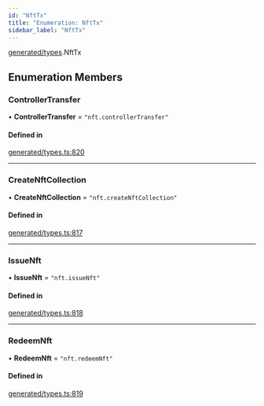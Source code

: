 ```yaml
---
id: "NftTx"
title: "Enumeration: NftTx"
sidebar_label: "NftTx"
---
```


[generated/types](../../../../modules/Generated/Types/Types.md).NftTx

## Enumeration Members

### ControllerTransfer

• **ControllerTransfer** = ``"nft.controllerTransfer"``

#### Defined in

[generated/types.ts:820](https://github.com/PolymeshAssociation/polymesh-sdk/blob/49a0066c3/src/generated/types.ts#L820)

___

### CreateNftCollection

• **CreateNftCollection** = ``"nft.createNftCollection"``

#### Defined in

[generated/types.ts:817](https://github.com/PolymeshAssociation/polymesh-sdk/blob/49a0066c3/src/generated/types.ts#L817)

___

### IssueNft

• **IssueNft** = ``"nft.issueNft"``

#### Defined in

[generated/types.ts:818](https://github.com/PolymeshAssociation/polymesh-sdk/blob/49a0066c3/src/generated/types.ts#L818)

___

### RedeemNft

• **RedeemNft** = ``"nft.redeemNft"``

#### Defined in

[generated/types.ts:819](https://github.com/PolymeshAssociation/polymesh-sdk/blob/49a0066c3/src/generated/types.ts#L819)
